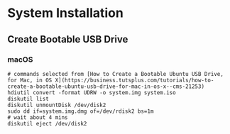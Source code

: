 # System Installation


## Create Bootable USB Drive

### macOS

    # commands selected from [How to Create a Bootable Ubuntu USB Drive, for Mac, in OS X](https://business.tutsplus.com/tutorials/how-to-create-a-bootable-ubuntu-usb-drive-for-mac-in-os-x--cms-21253) 
    hdiutil convert -format UDRW -o system.img system.iso
    diskutil list
    diskutil unmountDisk /dev/disk2
    sudo dd if=system.img.dmg of=/dev/rdisk2 bs=1m
    # wait about 4 mins
    diskutil eject /dev/disk2

